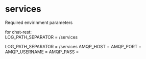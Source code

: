 # services

Required envirinment parameters

for chat-rest:</br>
LOG_PATH_SEPARATOR = /services

LOG_PATH_SEPARATOR = /services
AMQP_HOST =
AMQP_PORT =
AMQP_USERNAME =
AMQP_PASS =
